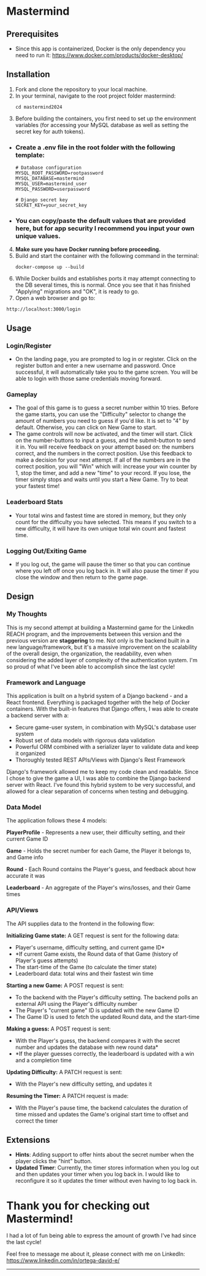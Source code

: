 # Mastermind

## Prerequisites
- Since this app is containerized, Docker is the only dependency you need to run it:
https://www.docker.com/products/docker-desktop/

## Installation
1. Fork and clone the repository to your local machine.
2. In your terminal, navigate to the root project folder mastermind:
   ```
   cd mastermind2024
   ```
3. Before building the containers, you first need to set up the environment variables (for accessing your MySQL database as well as setting the secret key for auth tokens).
- ### **Create a .env file in the root folder with the following template:**

    ```
    # Database configuration
    MYSQL_ROOT_PASSWORD=rootpassword
    MYSQL_DATABASE=mastermind
    MYSQL_USER=mastermind_user
    MYSQL_PASSWORD=userpassword

    # Django secret key
    SECRET_KEY=your_secret_key
    ```
- ### **You can copy/paste the default values that are provided here, but for app security I recommend you input your own unique values.**

4. **Make sure you have Docker running before proceeding.**
5. Build and start the container with the following command in the terminal:
   ```
   docker-compose up --build
   ```
6. While Docker builds and establishes ports it may attempt connecting to the DB several times, this is normal. Once you see that it has finished "Applying" migrations and "OK", it is ready to go.
7. Open a web browser and go to: 

```
http://localhost:3000/login
```

## Usage

### Login/Register
- On the landing page, you are prompted to log in or register. Click on the register button and enter a new username and password. Once successful, it will automatically take you to the game screen. You will be able to login with those same credentials moving forward.

### Gameplay
- The goal of this game is to guess a secret number within 10 tries. Before the game starts, you can use the "Difficulty" selector to change the amount of numbers you need to guess if you'd like. It is set to "4" by default. Otherwise, you can click on New Game to start. 
- The game controls will now be activated, and the timer will start. Click on the number-buttons to input a guess, and the submit-button to send it in. You will receive feedback on your attempt based on: the numbers correct, and the numbers in the correct position. Use this feedback to make a decision for your next attempt. If all of the numbers are in the correct position, you will "Win" which will: increase your win counter by 1, stop the timer, and add a new "time" to your record. If you lose, the timer simply stops and waits until you start a New Game. Try to beat your fastest time!

### Leaderboard Stats
- Your total wins and fastest time are stored in memory, but they only count for the difficulty you have selected. This means if you switch to a new difficulty, it will have its own unique total win count and fastest time. 

### Logging Out/Exiting Game
- If you log out, the game will pause the timer so that you can continue where you left off once you log back in. It will also pause the timer if you close the window and then return to the game page. 


## Design
### My Thoughts
This is my second attempt at building a Mastermind game for the LinkedIn REACH program, and the improvements between this version and the previous version are **staggering** to me. Not only is the backend built in a new language/framework, but it's a massive improvement on the scalability of the overall design, the organization, the readability, even when considering the added layer of complexity of the authentication system. I'm so proud of what I've been able to accomplish since the last cycle! 

### Framework and Language
This application is built on a hybrid system of a Django backend - and a React frontend. Everything is packaged together with the help of Docker containers. With the built-in features that Django offers, I was able to create a backend server with a:
- Secure game-user system, in combination with MySQL's database user system
- Robust set of data models with rigorous data validation
- Powerful ORM combined with a serializer layer to validate data and keep it organized 
- Thoroughly tested REST APIs/Views with Django's Rest Framework

Django's framework allowed me to keep my code clean and readable. Since I chose to give the game a UI, I was able to combine the Django backend server with React. I've found this hybrid system to be very successful, and allowed for a clear separation of concerns when testing and debugging. 

### Data Model

The application follows these 4 models:

**PlayerProfile** - Represents a new user, their difficulty setting, and their current Game ID

**Game** - Holds the secret number for each Game, the Player it belongs to, and Game info

**Round** - Each Round contains the Player's guess, and feedback about how accurate it was

**Leaderboard** - An aggregate of the Player's wins/losses, and their Game times

### API/Views
The API supplies data to the frontend in the following flow:

**Initializing Game state:**
A GET request is sent for the following data:
- Player's username, difficulty setting, and current game ID*
- *If current Game exists, the Round data of that Game (history of Player's guess attempts)
- The start-time of the Game (to calculate the timer state)
- Leaderboard data: total wins and their fastest win time

**Starting a new Game:**
A POST request is sent:
- To the backend with the Player's difficulty setting. The backend polls an external API using the Player's difficulty number
- The Player's "current game" ID is updated with the new Game ID
- The Game ID is used to fetch the updated Round data, and the start-time

**Making a guess:**
A POST request is sent:
- With the Player's guess, the backend compares it with the secret number and updates the database with new round data*
- *If the player guesses correctly, the leaderboard is updated with a win and a completion time

**Updating Difficulty:**
A PATCH request is sent:
- With the Player's new difficulty setting, and updates it

**Resuming the Timer:**
A PATCH request is made:
- With the Player's pause time, the backend calculates the duration of time missed and updates the Game's original start time to offset and correct the timer

## Extensions
- **Hints**: Adding support to offer hints about the secret number when the player clicks the "hint" button. 
- **Updated Timer**: Currently, the timer stores information when you log out and then updates your timer when you log back in. I would like to reconfigure it so it updates the timer without even having to log back in. 

# Thank you for checking out Mastermind!
I had a lot of fun being able to express the amount of growth I've had since the last cycle!

Feel free to message me about it, please connect with me on LinkedIn:
https://www.linkedin.com/in/ortega-david-e/


---